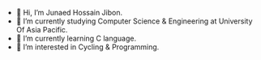 - 👋 Hi, I’m Junaed Hossain Jibon.
- 💞️ I’m currently studying Computer Science & Engineering at University Of Asia Pacific.
- 🌱 I’m currently learning C language.
- 👀 I’m interested in Cycling & Programming.
<!---
JibonUAP/JibonUAP is a ✨ special ✨ repository because its `README.md` (this file) appears on your GitHub profile.
You can click the Preview link to take a look at your changes.
--->
